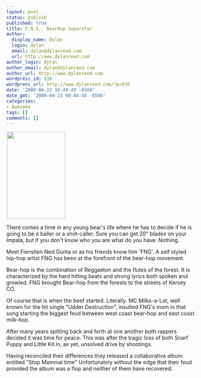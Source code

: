 ```yaml
---
layout: post
status: publish
published: true
title: F.N.G., BearHop Superstar
author:
  display_name: Dylan
  login: dylan
  email: dylan@dylanreed.com
  url: http://www.dylanreed.com
author_login: dylan
author_email: dylan@dylanreed.com
author_url: http://www.dylanreed.com
wordpress_id: 930
wordpress_url: http://www.dylanreed.com/?p=930
date: '2009-04-22 16:44:40 -0500'
date_gmt: '2009-04-23 00:44:40 -0500'
categories:
- Awesome
tags: []
comments: []
---
```

<p><img class="alignleft" style="margin-left: 2px; margin-right: 2px;" title="FNG" src="http://ny-image0.etsy.com/il_430xN.67392540.jpg" alt="" width="155" height="232" /></p>
<p>There comes a time in any young bear's life where he has to decide if he is going to be a baller or a shot-caller. Sure you can get 20" blades on your Impala, but if you don't know who you are what do you have: Nothing.</p>
<p>Meet Fienstien Ned Gunta or as his friends know him 'FNG'. A self styled hip-hop artist FNG has been at the forefront of the bear-hop movement.&nbsp;</p>
<p>Bear-hop is the combination of Reggaeton and the flutes of the forest. It is characterized by the hard hitting beats and strong lyrics both spoken and growled. FNG brought Bear-hop from the forests to the streets of Kersey CO.&nbsp;</p>
<p>Of course that is when the beef started. Literally. MC Milks-a-Lot, well known for the hit single "Udder Destruction", insulted FNG's mom in that song starting the biggest feud between west coast bear-hop and east coast milk-hop.&nbsp;</p>
<p>After many years spitting back and forth at one another both rappers decided it was time for peace. This was after the tragic loss of both Snarf Puppy and Little Kit in, as yet, unsolved drive by shootings.</p>
<p>Having reconciled their differences they released a collaborative album entitled "Stop Mammal time" Unfortunately without the edge that their feud provided the album was a flop and neither of them have recovered.</p>
